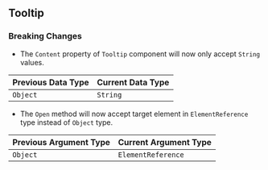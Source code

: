 ##  Tooltip

###    Breaking Changes

- The `Content` property of `Tooltip` component will now only accept `String` values.

| Previous Data Type | Current Data Type |
| ------------- | ------------- |
|  `Object` | `String` |

- The `Open` method will now accept target element in `ElementReference` type instead of `Object` type.

| Previous Argument Type | Current Argument Type |
| ------------- | ------------- |
| `Object`  | `ElementReference` |
